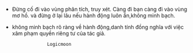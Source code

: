 - Đừng cố đi vào vùng phân tích, truy xét. Càng đi bạn càng đi vào vùng mơ hồ.
 và đừng ở lại lâu nếu hành động luôn ẩn,không minh bạch.
- không minh bạch rõ ràng về hành động,danh tính đồng nghĩa với việc
 xâm phạm quyền riêng tư của tác giả.

                   Logicmoon
